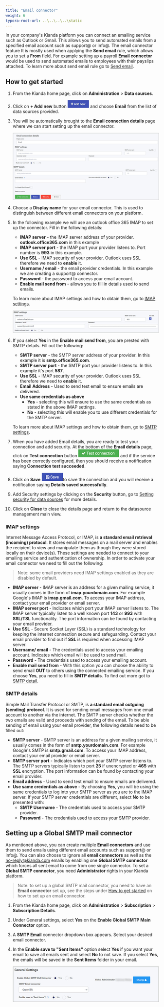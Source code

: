 ```yaml
---
title: "Email connector"
weight: 6
typora-root-url: ..\..\..\..\static
---
```


In your company's Kianda platform you can connect an emailing service such as Outlook or Gmail. This allows you to send automated emails from a specified email account such as support@ or info@. The email connector feature It is mostly used when applying the **Send email** rule, which allows you to set a **From** field. For example setting up a payroll **Email connector** would be used to send automated emails to employees with their payslips attached. To learn more about send email rule go to [Send email](/platform/rules/communications/send-email/).

## How to get started

1. From the Kianda home page, click on **Administration** > **Data sources**.

2. Click on **+ Add new** button ![Add new data connector button](/images/addnew.png) and choose **Email** from the list of data sources provided.

3. You will be automatically brought to the **Email connection details** page where we can start setting up the email connector.

   ![Sharepoint datasources](/images/email-connector-settings.jpg)

4. Choose a **Display name** for your email connector. This is used to distinguish between different email connectors on your platform.

5. In the following example we will use an outlook office 365 IMAP to set up the connector. Fill in the following details:

   - **IMAP server** - the IMAP server address of your provider. **outlook.office365.com** in this example
   - **IMAP server port** - the IMAP port your provider listens to. Port number is **993** in this example.
   - **Use SSL** - IMAP security of your provider. Outlook uses SSL therefore we need to **enable** it.
   - **Username / email** - the email provider credentials. In this example we are creating a support@ connector.
   - **Password** - the password to access your email account.
   - **Enable mail send from** - allows you to fill in details used to send emails.

   To learn more about IMAP settings and how to obtain them, go to [IMAP settings](/platform/connectors/email/#imap-settings).

   ![IMAP settings](/images/email-connector-imap.jpg)

6. If you select **Yes** in the **Enable mail send from**, you are prested with SMTP details. Fill out the following:

   - **SMTP server** - the SMTP server address of your provider. In this example it is **smtp.office365.com**.
   - **SMTP server port** - the SMTP port your provider listens to. In this example it's port **587**.
   - **Use SSL** - IMAP security of your provider. Outlook uses SSL therefore we need to **enable** it.
   - **Email Address** - Used to send test email to ensure emails are delivered.
   - **Use same credentials as above**
     - **Yes** - selecting this will ensure to use the same credentials as stated in the above IMAP settings.
     - **No** - selecting  this will enable you to use different credentials for the SMTP server.

   To learn more about IMAP settings and how to obtain them, go to [SMTP settings](/platform/connectors/email/#smtp-details).

7. When you have added Email details, you are ready to test your connection and add security. At the bottom of the **Email details** page, click on **Test connection** button ![Test connection for REST Service](/images/test-connection.jpg) and if the service has been correctly configured, then you should receive a notification saying **Connection test succeeded**.

8. Click on **Save** ![Save connection button](/images/save-connection.jpg)to save the connection and you will receive a notification saying **Details saved successfully**.

9. Add Security settings by clicking on the **Security** button, go to [Setting security for data sources](/platform/connectors/#setting-security-for-data-sources) for more details.

10. Click on **Close** to close the details page and return to the datasource management main view.

### IMAP settings

Internet Message Access Protocol, or IMAP, is **a standard email retrieval (incoming) protocol**. It stores email messages on a mail server and enables the recipient to view and manipulate them as though they were stored locally on their device(s). These settings are needed to connect to your emailing service and authentication of ownership. In order to activate your email connector we need to fill out the following:

> Note: some email providers need IMAP settings enabled as they are disabled by default.

- **IMAP server** - IMAP server is an address for a given mailing service, it usually comes in the form of **imap.yourdomain.com**. For example Google's IMAP is **imap.gmail.com**. To access your IMAP address, contact your email provider or email server.
- **IMAP server port** - Indicates which port your IMAP server listens to. The IMAP server typically listen to a well known port **143** or **993** with **SSL/TSL** functionality. The port information can be found by contacting your email provider.
- **Use SSL** - Secure Socket Layer (SSL) is a standard technology for keeping the internet connection secure and safeguarding. Contact your email provider to find out if **SSL** is required when accessing IMAP server.
- **Username/ email** - The credentials used to access your emailing account. Indicates which email will be used to send mail.
- **Password** -  The credentials used to access your emailing account.
- **Enable mail send from** - With this option you can choose the ability to send email **OUT** to others using the connected emailing service. If you choose **Yes**, you need to fill in **SMTP details**. To find out more got to [SMTP detail](/platform/connectors/email/#smtp-details).

### SMTP details

Simple Mail Transfer Protocol or SMTP, is **a standard email outgoing (sending) protocol**. It is used for sending email messages from one email account to another via the internet. The SMTP server checks whether the two emails are valid and proceeds with sending of the email. To be able sending of email using your email provider, the following details need to be filled out:

- **SMTP server** -  SMTP server is an address for a given mailing service, it usually comes in the form of **smtp.yourdomain.com**. For example Google's SMTP is **smtp.gmail.com**. To access your IMAP address, contact your email provider or email server.
- **SMTP server port** - Indicates which port your SMTP server listens to. The SMTP servers typically listen to port **25** if unencrypted or **465** with **SSL** encryption. The port information can be found by contacting your email provider.
- **Email address** - Used to send test email to ensure emails are delivered.
- **Use same credentials as above** - By choosing **Yes**, you will be using the same credentials to log into your SMTP server as you are to the IMAP server. If your SMTP server credentials are different, select **No** to be presented with:
  - **SMTP Username** - The credentials used to access your SMTP provider.
  - **Password** - The credentials used to access your SMTP provider.



## Setting up a Global SMTP mail connector

As mentioned above, you can create multiple **Email connectors** and use them to send emails using different email accounts such as support@ or info@. You can also choose to ignore all **email connectors** as well as the no-reply@kianda.com emails by enabling one **Global SMTP connector** which forces all sent email to come from one single connector. To set a **Global SMTP connector**, you need **Administrator** rights in your Kianda platform.

> Note: to set up a global SMTP mail connector, you need to have an **Email connector** set up, see the steps under [How to get started](#how-to-get-started) on how to set up an email connector. 

1. From the Kianda home page, click on **Administration** > **Subscription** > **Subscription Details**.

2. Under General settings, select **Yes** on the **Enable Global SMTP Main Connector** option.

3. A **SMTP Email** connector dropdown box appears. Select your desired email connector.

4. In the **Enable save to "Sent Items"** option select **Yes** if you want your email to save all emails sent and select **No** to not save. If you select **Yes**, the emails will be saved in the **Sent Items** folder in your email.

   ![Global settings](/images/email-connector-global-settings.jpg)



